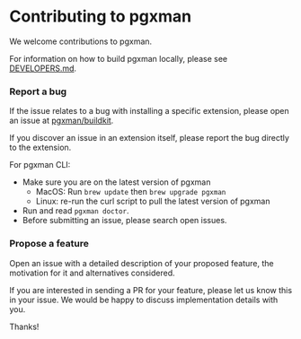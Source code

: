 # Contributing to pgxman

We welcome contributions to pgxman.

For information on how to build pgxman locally, please see [DEVELOPERS.md](DEVELOPERS.md).

### Report a bug

If the issue relates to a bug with installing a specific extension,
please open an issue at [pgxman/buildkit](https://github.com/pgxman/buildkit).

If you discover an issue in an extension itself, please report the bug directly
to the extension.

For pgxman CLI:

* Make sure you are on the latest version of pgxman
  * MacOS: Run `brew update` then `brew upgrade pgxman`
  * Linux: re-run the curl script to pull the latest version of pgxman
* Run and read `pgxman doctor`.
* Before submitting an issue, please search open issues.

### Propose a feature

Open an issue with a detailed description of your proposed feature, the motivation for it
and alternatives considered.

If you are interested in sending a PR for your feature, please let us know this in your issue.
We would be happy to discuss implementation details with you.

Thanks!
